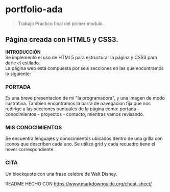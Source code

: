 # portfolio-ada

> Trabajo Practico final del primer modulo.

## Página creada con HTML5 y CSS3.
**INTRODUCCIÓN**   
Se implementó el uso de HTML5 para estructurar la página y CSS3 para darle el estilado.    
La página web está compuesta por seis secciones en las que encontramos lo siguiente:    
### PORTADA
Es una breve presentacion de mi "la programadora", y una imagen de modo ilustrativa.
Tambien encontramos la barra de navegacion fija que nos redirige a las secciones puntuales de la página como: portada - conocimientos - proyectos - contacto, mientras vamos revisando.    
### MIS CONOCIMIENTOS
Se encuentra lenguajes y conocimientos ubicados dentro de una grilla con iconos que describen cada uno. Se utilizó grid y cada recuadro tiene el hover correspondiente.    
### CITA
Un blockquote con una frase celebre de Walt Disney. 




































README HECHO CON https://www.markdownguide.org/cheat-sheet/
